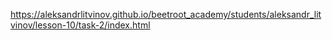 https://aleksandrlitvinov.github.io/beetroot_academy/students/aleksandr_litvinov/lesson-10/task-2/index.html